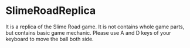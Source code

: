 # SlimeRoadReplica
It is a replica of the Slime Road game.
It is not contains whole game parts, but contains basic game mechanic.
Please use A and D keys of your keyboard to move the ball both side.
